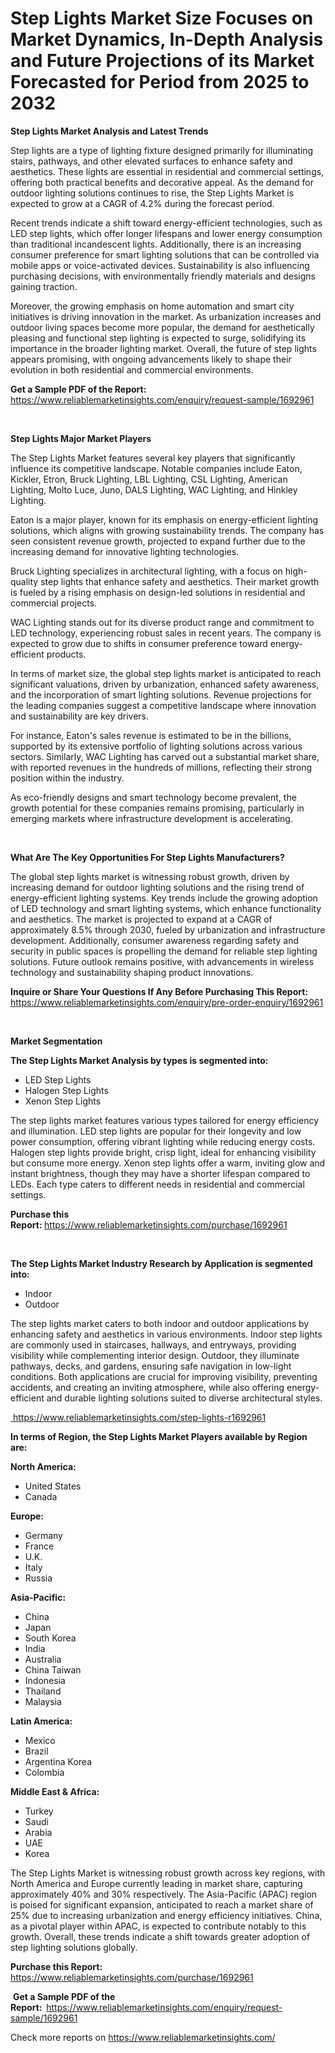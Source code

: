 <p><h1>Step Lights Market Size Focuses on Market Dynamics, In-Depth Analysis and Future Projections of its Market Forecasted for Period from 2025 to 2032</h1></p><p><strong>Step Lights Market Analysis and Latest Trends</strong></p>
<p><p>Step lights are a type of lighting fixture designed primarily for illuminating stairs, pathways, and other elevated surfaces to enhance safety and aesthetics. These lights are essential in residential and commercial settings, offering both practical benefits and decorative appeal. As the demand for outdoor lighting solutions continues to rise, the Step Lights Market is expected to grow at a CAGR of 4.2% during the forecast period.</p><p>Recent trends indicate a shift toward energy-efficient technologies, such as LED step lights, which offer longer lifespans and lower energy consumption than traditional incandescent lights. Additionally, there is an increasing consumer preference for smart lighting solutions that can be controlled via mobile apps or voice-activated devices. Sustainability is also influencing purchasing decisions, with environmentally friendly materials and designs gaining traction.</p><p>Moreover, the growing emphasis on home automation and smart city initiatives is driving innovation in the market. As urbanization increases and outdoor living spaces become more popular, the demand for aesthetically pleasing and functional step lighting is expected to surge, solidifying its importance in the broader lighting market. Overall, the future of step lights appears promising, with ongoing advancements likely to shape their evolution in both residential and commercial environments.</p></p>
<p><strong>Get a Sample PDF of the Report:&nbsp;</strong> <a href="https://www.reliablemarketinsights.com/enquiry/request-sample/1692961?utm_campaign=3507&utm_medium=2&utm_source=Github&utm_content=ia&utm_term=04042025&utm_id=step-lights">https://www.reliablemarketinsights.com/enquiry/request-sample/1692961</a></p>
<p>&nbsp;</p>
<p><strong>Step Lights Major Market Players</strong></p>
<p><p>The Step Lights Market features several key players that significantly influence its competitive landscape. Notable companies include Eaton, Kickler, Etron, Bruck Lighting, LBL Lighting, CSL Lighting, American Lighting, Molto Luce, Juno, DALS Lighting, WAC Lighting, and Hinkley Lighting. </p><p>Eaton is a major player, known for its emphasis on energy-efficient lighting solutions, which aligns with growing sustainability trends. The company has seen consistent revenue growth, projected to expand further due to the increasing demand for innovative lighting technologies.</p><p>Bruck Lighting specializes in architectural lighting, with a focus on high-quality step lights that enhance safety and aesthetics. Their market growth is fueled by a rising emphasis on design-led solutions in residential and commercial projects. </p><p>WAC Lighting stands out for its diverse product range and commitment to LED technology, experiencing robust sales in recent years. The company is expected to grow due to shifts in consumer preference toward energy-efficient products.</p><p>In terms of market size, the global step lights market is anticipated to reach significant valuations, driven by urbanization, enhanced safety awareness, and the incorporation of smart lighting solutions. Revenue projections for the leading companies suggest a competitive landscape where innovation and sustainability are key drivers.</p><p>For instance, Eaton's sales revenue is estimated to be in the billions, supported by its extensive portfolio of lighting solutions across various sectors. Similarly, WAC Lighting has carved out a substantial market share, with reported revenues in the hundreds of millions, reflecting their strong position within the industry.</p><p>As eco-friendly designs and smart technology become prevalent, the growth potential for these companies remains promising, particularly in emerging markets where infrastructure development is accelerating.</p></p>
<p>&nbsp;</p>
<p><strong>What Are The Key Opportunities For Step Lights Manufacturers?</strong></p>
<p><p>The global step lights market is witnessing robust growth, driven by increasing demand for outdoor lighting solutions and the rising trend of energy-efficient lighting systems. Key trends include the growing adoption of LED technology and smart lighting systems, which enhance functionality and aesthetics. The market is projected to expand at a CAGR of approximately 8.5% through 2030, fueled by urbanization and infrastructure development. Additionally, consumer awareness regarding safety and security in public spaces is propelling the demand for reliable step lighting solutions. Future outlook remains positive, with advancements in wireless technology and sustainability shaping product innovations.</p></p>
<p><strong>Inquire or Share Your Questions If Any Before Purchasing This Report:</strong> <a href="https://www.reliablemarketinsights.com/enquiry/pre-order-enquiry/1692961?utm_campaign=3507&utm_medium=2&utm_source=Github&utm_content=ia&utm_term=04042025&utm_id=step-lights">https://www.reliablemarketinsights.com/enquiry/pre-order-enquiry/1692961</a></p>
<p>&nbsp;</p>
<p><strong>Market Segmentation</strong></p>
<p><strong>The Step Lights Market Analysis by types is segmented into:</strong></p>
<p><ul><li>LED Step Lights</li><li>Halogen Step Lights</li><li>Xenon Step Lights</li></ul></p>
<p><p>The step lights market features various types tailored for energy efficiency and illumination. LED step lights are popular for their longevity and low power consumption, offering vibrant lighting while reducing energy costs. Halogen step lights provide bright, crisp light, ideal for enhancing visibility but consume more energy. Xenon step lights offer a warm, inviting glow and instant brightness, though they may have a shorter lifespan compared to LEDs. Each type caters to different needs in residential and commercial settings.</p></p>
<p><strong>Purchase this Report:&nbsp;</strong><a href="https://www.reliablemarketinsights.com/purchase/1692961?utm_campaign=3507&utm_medium=2&utm_source=Github&utm_content=ia&utm_term=04042025&utm_id=step-lights">https://www.reliablemarketinsights.com/purchase/1692961</a></p>
<p>&nbsp;</p>
<p><strong>The Step Lights Market Industry Research by Application is segmented into:</strong></p>
<p><ul><li>Indoor</li><li>Outdoor</li></ul></p>
<p><p>The step lights market caters to both indoor and outdoor applications by enhancing safety and aesthetics in various environments. Indoor step lights are commonly used in staircases, hallways, and entryways, providing visibility while complementing interior design. Outdoor, they illuminate pathways, decks, and gardens, ensuring safe navigation in low-light conditions. Both applications are crucial for improving visibility, preventing accidents, and creating an inviting atmosphere, while also offering energy-efficient and durable lighting solutions suited to diverse architectural styles.</p></p>
<p><a href="https://www.reliablemarketinsights.com/step-lights-r1692961?utm_campaign=3507&utm_medium=2&utm_source=Github&utm_content=ia&utm_term=04042025&utm_id=step-lights">&nbsp;https://www.reliablemarketinsights.com/step-lights-r1692961</a></p>
<p><strong>In terms of Region, the Step Lights Market Players available by Region are:</strong></p>
<p>
    <p> <strong> North America: </strong>
        <ul>
            <li>United States</li>
            <li>Canada</li>
        </ul>
        </p> 
    <p> <strong> Europe: </strong>
        <ul>
            <li>Germany</li>
            <li>France</li>
            <li>U.K.</li>
            <li>Italy</li>
            <li>Russia</li>
        </ul>
        </p> 
    <p> <strong> Asia-Pacific: </strong>
        <ul>
            <li>China</li>
            <li>Japan</li>
            <li>South Korea</li>
            <li>India</li>
            <li>Australia</li>
            <li>China Taiwan</li>
            <li>Indonesia</li>
            <li>Thailand</li>
            <li>Malaysia</li>
        </ul>
        </p> 
    <p> <strong> Latin America: </strong>
        <ul>
            <li>Mexico</li>
            <li>Brazil</li>
            <li>Argentina Korea</li>
            <li>Colombia</li>
        </ul>
        </p> 
    <p> <strong> Middle East & Africa: </strong>
        <ul>
            <li>Turkey</li>
            <li>Saudi</li>
            <li>Arabia</li>
            <li>UAE</li>
            <li>Korea</li>
        </ul>
    </p>
    </p>
<p><p>The Step Lights Market is witnessing robust growth across key regions, with North America and Europe currently leading in market share, capturing approximately 40% and 30% respectively. The Asia-Pacific (APAC) region is poised for significant expansion, anticipated to reach a market share of 25% due to increasing urbanization and energy efficiency initiatives. China, as a pivotal player within APAC, is expected to contribute notably to this growth. Overall, these trends indicate a shift towards greater adoption of step lighting solutions globally.</p></p>
<p><strong>Purchase this Report: </strong><a href="https://www.reliablemarketinsights.com/purchase/1692961?utm_campaign=3507&utm_medium=2&utm_source=Github&utm_content=ia&utm_term=04042025&utm_id=step-lights">https://www.reliablemarketinsights.com/purchase/1692961</a></p>
<p>&nbsp;<strong>Get a Sample PDF of the Report:&nbsp;&nbsp;</strong><a href="https://www.reliablemarketinsights.com/enquiry/request-sample/1692961?utm_campaign=3507&utm_medium=2&utm_source=Github&utm_content=ia&utm_term=04042025&utm_id=step-lights">https://www.reliablemarketinsights.com/enquiry/request-sample/1692961</a></p>
<p><strong></strong></p>
<p>Check more reports on <a href="https://www.reliablemarketinsights.com/?utm_campaign=3507&utm_medium=2&utm_source=Github&utm_content=ia&utm_term=04042025&utm_id=step-lights">https://www.reliablemarketinsights.com/</a></p>